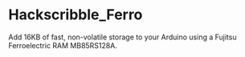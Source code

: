 Hackscribble_Ferro
==================

Add 16KB of fast, non-volatile storage to your Arduino using a Fujitsu Ferroelectric RAM MB85RS128A.
